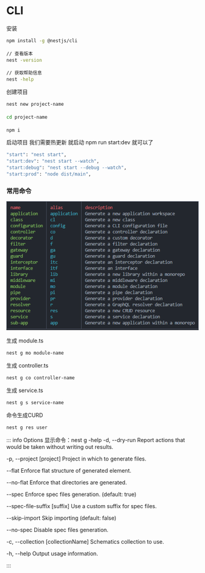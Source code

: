 # CLI

安装

```bash
npm install -g @nestjs/cli

// 查看版本 
nest -version

// 获取帮助信息
nest -help
```

创建项目

```bash
nest new project-name

cd project-name

npm i
```

启动项目 我们需要热更新 就启动 npm run start:dev 就可以了

```bash
"start": "nest start",
"start:dev": "nest start --watch",
"start:debug": "nest start --debug --watch",
"start:prod": "node dist/main",
```
### 常用命令

![alt text](img/image-3.png)

生成 module.ts

```bash
nest g mo module-name
```

生成 controller.ts

```bash
nest g co controller-name
```

生成 service.ts

```bash
nest g s service-name
```


命令生成CURD

```bash
nest g res user
```

::: info Options 显示命令：nest g -help
  -d, --dry-run                      Report actions that would be taken without writing out results.

  -p, --project [project]            Project in which to generate files.

  --flat                             Enforce flat structure of generated element.

  --no-flat                          Enforce that directories are generated.

  --spec                             Enforce spec files generation. (default: true)

  --spec-file-suffix [suffix]        Use a custom suffix for spec files.

  --skip-import                      Skip importing (default: false)

  --no-spec                          Disable spec files generation.

  -c, --collection [collectionName]  Schematics collection to use.

  -h, --help                         Output usage information.

:::